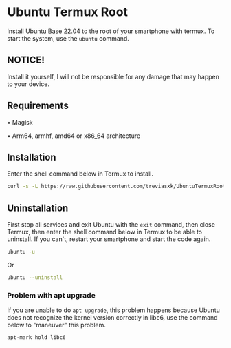 # Ubuntu Termux Root
Install Ubuntu Base 22.04 to the root of your smartphone with termux. To start the system, use the `ubuntu` command.

## NOTICE!
Install it yourself, I will not be responsible for any damage that may happen to your device.
## Requirements
• Magisk

• Arm64, armhf, amd64 or x86_64 architecture
## Installation
Enter the shell command below in Termux to install.
```bash
curl -s -L https://raw.githubusercontent.com/treviasxk/UbuntuTermuxRoot/master/install.sh -o install && bash install
```
## Uninstallation
First stop all services and exit Ubuntu with the `exit` command, then close Termux, then enter the shell command below in Termux to be able to uninstall. If you can't, restart your smartphone and start the code again.
```bash
ubuntu -u
```
Or
```bash
ubuntu --uninstall
```
### Problem with apt upgrade
If you are unable to do `apt upgrade`, this problem happens because Ubuntu does not recognize the kernel version correctly in libc6, use the command below to "maneuver" this problem.
```bash
apt-mark hold libc6
```
